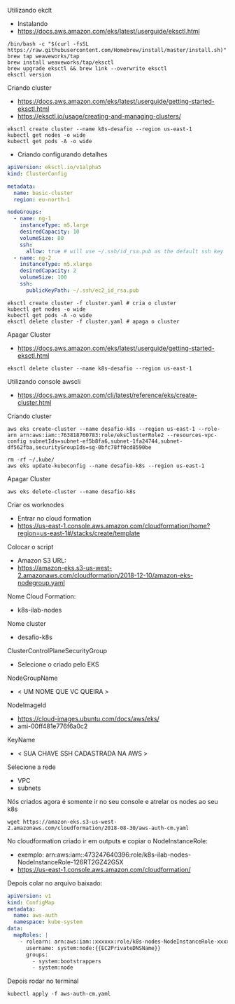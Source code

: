Utilizando ekclt
- Instalando
 - https://docs.aws.amazon.com/eks/latest/userguide/eksctl.html
```shell
/bin/bash -c "$(curl -fsSL https://raw.githubusercontent.com/Homebrew/install/master/install.sh)"
brew tap weaveworks/tap
brew install weaveworks/tap/eksctl
brew upgrade eksctl && brew link --overwrite eksctl
eksctl version
```

Criando cluster
- https://docs.aws.amazon.com/eks/latest/userguide/getting-started-eksctl.html
- https://eksctl.io/usage/creating-and-managing-clusters/
```shell
eksctl create cluster --name k8s-desafio --region us-east-1
kubectl get nodes -o wide
kubectl get pods -A -o wide
```
- Criando configurando detalhes
```yml
apiVersion: eksctl.io/v1alpha5
kind: ClusterConfig

metadata:
  name: basic-cluster
  region: eu-north-1

nodeGroups:
  - name: ng-1
    instanceType: m5.large
    desiredCapacity: 10
    volumeSize: 80
    ssh:
      allow: true # will use ~/.ssh/id_rsa.pub as the default ssh key
  - name: ng-2
    instanceType: m5.xlarge
    desiredCapacity: 2
    volumeSize: 100
    ssh:
      publicKeyPath: ~/.ssh/ec2_id_rsa.pub
```
```shell
eksctl create cluster -f cluster.yaml # cria o cluster
kubectl get nodes -o wide
kubectl get pods -A -o wide
eksctl delete cluster -f cluster.yaml # apaga o cluster
```

Apagar Cluster
- https://docs.aws.amazon.com/eks/latest/userguide/getting-started-eksctl.html
```shell
eksctl delete cluster --name k8s-desafio --region us-east-1
```

Utilizando console awscli
- https://docs.aws.amazon.com/cli/latest/reference/eks/create-cluster.html

Criando cluster
```shell
aws eks create-cluster --name desafio-k8s --region us-east-1 --role-arn arn:aws:iam::763818760783:role/eksClusterRole2 --resources-vpc-config subnetIds=subnet-ef5b8fa6,subnet-1fa24744,subnet-df562fba,securityGroupIds=sg-0bfc78ff0cd8590be

rm -rf ~/.kube/
aws eks update-kubeconfig --name desafio-k8s --region us-east-1
```

Apagar Cluster
```shell
aws eks delete-cluster --name desafio-k8s
```

Criar os worknodes
- Entrar no cloud formation
- https://us-east-1.console.aws.amazon.com/cloudformation/home?region=us-east-1#/stacks/create/template

Colocar o script 
- Amazon S3 URL:
- https://amazon-eks.s3-us-west-2.amazonaws.com/cloudformation/2018-12-10/amazon-eks-nodegroup.yaml

Nome Cloud Formation: 
- k8s-ilab-nodes

Nome cluster
- desafio-k8s

ClusterControlPlaneSecurityGroup
 - Selecione o criado pelo EKS

NodeGroupName
- < UM NOME QUE VC QUEIRA >

NodeImageId
- https://cloud-images.ubuntu.com/docs/aws/eks/
- ami-00ff481e776f6a0c2

KeyName
- < SUA CHAVE SSH CADASTRADA NA AWS >

Selecione a rede
- VPC
- subnets

Nós criados agora é somente ir no seu console e atrelar os nodes ao seu k8s
```shell
wget https://amazon-eks.s3-us-west-2.amazonaws.com/cloudformation/2018-08-30/aws-auth-cm.yaml
```
No cloudformation criado ir em outputs e copiar o NodeInstanceRole:
- exemplo: arn:aws:iam::473247640396:role/k8s-ilab-nodes-NodeInstanceRole-126RT2GZ42G5X
- https://us-east-1.console.aws.amazon.com/cloudformation/

Depois colar no arquivo baixado:
```yml
apiVersion: v1
kind: ConfigMap
metadata:
  name: aws-auth
  namespace: kube-system
data:
  mapRoles: |
    - rolearn: arn:aws:iam::xxxxxx:role/k8s-nodes-NodeInstanceRole-xxxxxxxxxx
      username: system:node:{{EC2PrivateDNSName}}
      groups:
        - system:bootstrappers
        - system:node
```
  
Depois rodar no terminal 
```shell
kubectl apply -f aws-auth-cm.yaml
